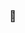 ### 👋 

<!---
facumeniy/facumeniy is a ✨ special ✨ repository because its `README.md` (this file) appears on your GitHub profile.
You can click the Preview link to take a look at your changes.
--->
